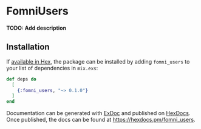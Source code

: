 # FomniUsers

**TODO: Add description**

## Installation

If [available in Hex](https://hex.pm/docs/publish), the package can be installed
by adding `fomni_users` to your list of dependencies in `mix.exs`:

```elixir
def deps do
  [
    {:fomni_users, "~> 0.1.0"}
  ]
end
```

Documentation can be generated with [ExDoc](https://github.com/elixir-lang/ex_doc)
and published on [HexDocs](https://hexdocs.pm). Once published, the docs can
be found at <https://hexdocs.pm/fomni_users>.


